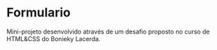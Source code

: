 # Formulario
 Mini-projeto desenvolvido através de um desafio proposto no curso de HTML&CSS do Bonieky Lacerda.
